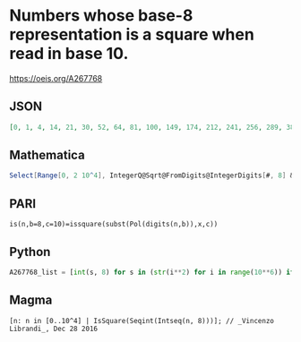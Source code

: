 # Numbers whose base\-8 representation is a square when read in base 10\.
https://oeis.org/A267768
## JSON
```JSON
[0, 1, 4, 14, 21, 30, 52, 64, 81, 100, 149, 174, 212, 241, 256, 289, 382, 405, 446, 532, 622, 661, 804, 849, 896, 1012, 1045, 1102, 1220, 1281, 1344, 1409, 1476, 1557, 1630, 1780, 1920, 2001, 2197, 2286, 2452, 2545, 2593, 2878, 2965, 3070, 3233, 3328, 3441, 3540, 3630, 3733, 4068, 4096]
```
## Mathematica
```Mathematica
Select[Range[0, 2 10^4], IntegerQ@Sqrt@FromDigits@IntegerDigits[#, 8] &] (* _Vincenzo Librandi_, Dec 28 2016 *)
```
## PARI
```PARI
is(n,b=8,c=10)=issquare(subst(Pol(digits(n,b)),x,c))
```
## Python
```Python
A267768_list = [int(s, 8) for s in (str(i**2) for i in range(10**6)) if max(s) < '8'] # _Chai Wah Wu_, Jan 20 2016
```
## Magma
```Magma
[n: n in [0..10^4] | IsSquare(Seqint(Intseq(n, 8)))]; // _Vincenzo Librandi_, Dec 28 2016
```
